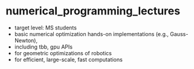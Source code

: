# numerical_programming_lectures
- target level: MS students
- basic numerical optimization hands-on implementations (e.g., Gauss-Newton),
- including tbb, gpu APIs
- for geometric optimizations of robotics 
- for efficient, large-scale, fast computations
